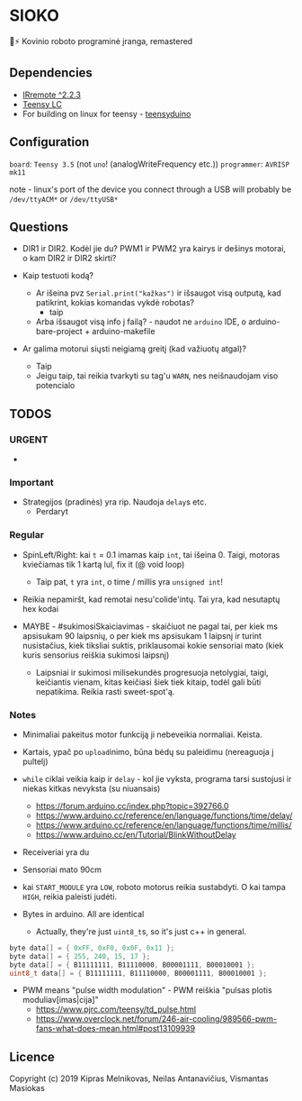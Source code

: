 # SIOKO

🤖⚡ Kovinio roboto programinė įranga, remastered

## Dependencies

- [IRremote ^2.2.3](https://github.com/z3t0/Arduino-IRremote)
- [Teensy LC](https://www.pjrc.com/teensy/td_download.html)
- For building on linux for teensy - [teensyduino](https://www.pjrc.com/teensy/td_download.html)

## Configuration

`board`: `Teensy 3.5` (not `uno`! (analogWriteFrequency etc.))
`programmer`: `AVRISP mk11`

note - linux's port of the device you connect through a USB will probably be `/dev/ttyACM*` or `/dev/ttyUSB*`

## Questions

- DIR1 ir DIR2. Kodėl jie du? PWM1 ir PWM2 yra kairys ir dešinys motorai, o kam DIR2 ir DIR2 skirti?

- Kaip testuoti kodą?

  - Ar išeina pvz `Serial.print("kažkas")` ir išsaugot visą outputą, kad patikrint, kokias komandas vykdė robotas?
    - taip
  - Arba išsaugot visą info į failą?
		-	naudot ne `arduino` IDE, o arduino-bare-project + arduino-makefile

- Ar galima motorui siųsti neigiamą greitį (kad važiuotų atgal)?
  - Taip
  - Jeigu taip, tai reikia tvarkyti su tag'u `WARN`, nes neišnaudojam viso potencialo


## TODOS

### URGENT

- 

### Important

- Strategijos (pradinės) yra rip. Naudoja `delay`s etc.
	-	 Perdaryt

### Regular

- SpinLeft/Right: kai `t` = 0.1 imamas kaip `int`, tai išeina 0. Taigi, motoras kviečiamas tik 1 kartą lul, fix it (@ void loop)

  - Taip pat, `t` yra `int`, o time / millis yra `unsigned int`!

- Reikia nepamiršt, kad remotai nesu'colide'intų. Tai yra, kad nesutaptų hex kodai

- MAYBE - #sukimosiSkaiciavimas - skaičiuot ne pagal tai, per kiek ms apsisukam 90 laipsnių, o per kiek ms apsisukam 1 laipsnį ir turint nusistačius, kiek tiksliai suktis, priklausomai kokie sensoriai mato (kiek kuris sensorius reiškia sukimosi laipsnį)
	- Laipsniai ir sukimosi milisekundės progresuoja netolygiai, taigi, keičiantis vienam, kitas keičiasi šiek tiek kitaip, todėl gali būti nepatikima. Reikia rasti sweet-spot'ą.

### Notes

- Minimaliai pakeitus motor funkciją ji nebeveikia normaliai. Keista.

- Kartais, ypač po `upload`inimo, būna bėdų su paleidimu (nereaguoja į pultelį)

- `while` ciklai veikia kaip ir `delay` - kol jie vyksta, programa tarsi sustojusi ir niekas kitkas nevyksta (su niuansais)

  - https://forum.arduino.cc/index.php?topic=392766.0
  - https://www.arduino.cc/reference/en/language/functions/time/delay/
  - https://www.arduino.cc/reference/en/language/functions/time/millis/
  - https://www.arduino.cc/en/Tutorial/BlinkWithoutDelay

- Receiveriai yra du

- Sensoriai mato 90cm

- kai `START_MODULE` yra `LOW`, roboto motorus reikia sustabdyti. O kai tampa `HIGH`, reikia paleisti judėti.

- Bytes in arduino. All are identical
	- Actually, they're just `uint8_t`s, so it's just c++ in general.

```cpp
byte data[] = { 0xFF, 0xF0, 0x0F, 0x11 };
byte data[] = { 255, 240, 15, 17 };
byte data[] = { B11111111, B11110000, B00001111, B00010001 };
uint8_t data[] = { B11111111, B11110000, B00001111, B00010001 };
```

- PWM means "pulse width modulation" - PWM reiškia "pulsas plotis moduliav[imas|cija]"
  - https://www.pjrc.com/teensy/td_pulse.html
  - https://www.overclock.net/forum/246-air-cooling/989566-pwm-fans-what-does-mean.html#post13109939

## Licence

Copyright (c) 2019 Kipras Melnikovas, Neilas Antanavičius, Vismantas Masiokas
